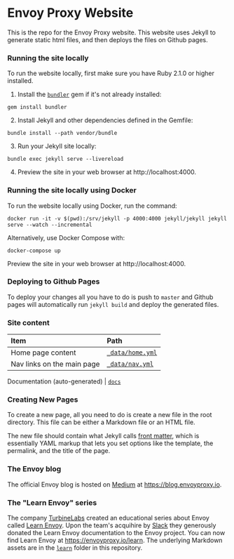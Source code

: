 # Envoy Proxy Website

This is the repo for the Envoy Proxy website. This website uses Jekyll to generate static html files, and then deploys
the files on Github pages.

### Running the site locally

To run the website locally, first make sure you have Ruby 2.1.0 or higher installed.

1. Install the [`bundler`](https://bundler.io/) gem if it's not already installed:

```shell
gem install bundler
```

2. Install Jekyll and other dependencies defined in the Gemfile:

```shell
bundle install --path vendor/bundle
```

3. Run your Jekyll site locally:

```shell
bundle exec jekyll serve --livereload
```

4. Preview the site in your web browser at http://localhost:4000.

### Running the site locally using Docker

To run the website locally using Docker, run the command:

```shell
docker run -it -v $(pwd):/srv/jekyll -p 4000:4000 jekyll/jekyll jekyll serve --watch --incremental
```

Alternatively, use Docker Compose with:

```shell
docker-compose up
```

Preview the site in your web browser at http://localhost:4000.

### Deploying to Github Pages

To deploy your changes all you have to do is push to `master` and Github pages will automatically run `jekyll build` and
deploy the generated files.

### Site content

Item | Path
:----|:----
Home page content | [`_data/home.yml`](./_data/home.yml)
Nav links on the main page | [`_data/nav.yml`](./_data/nav.yml)

Documentation (auto-generated) | [`docs`](./docs)

### Creating New Pages

To create a new page, all you need to do is create a new file in the root directory. This file can be either a Markdown
file or an HTML file.

The new file should contain what Jekyll calls [front matter](https://jekyllrb.com/docs/frontmatter/), which is essentially
YAML markup that lets you set options like the template, the permalink, and the title of the page.

### The Envoy blog

The official Envoy blog is hosted on [Medium](https://medium.com) at https://blog.envoyproxy.io.

### The "Learn Envoy" series

The company [TurbineLabs](https://www.turbinelabs.io/) created an educational series about Envoy called [Learn Envoy](https://www.learnenvoy.io/). Upon the team's acquihire by [Slack](https://slack.com) they generously donated the Learn Envoy documentation to the Envoy project. You can now find Learn Envoy at https://envoyproxy.io/learn. The underlying Markdown assets are in the [`learn`](./learn) folder in this repository.
